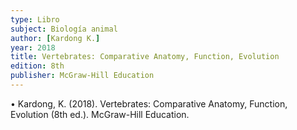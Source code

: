 ```yaml
---
type: Libro
subject: Biología animal
author: [Kardong K.]
year: 2018
title: Vertebrates: Comparative Anatomy, Function, Evolution
edition: 8th
publisher: McGraw-Hill Education
---
```


•	Kardong, K. (2018). Vertebrates: Comparative Anatomy, Function, Evolution (8th ed.). McGraw-Hill Education.